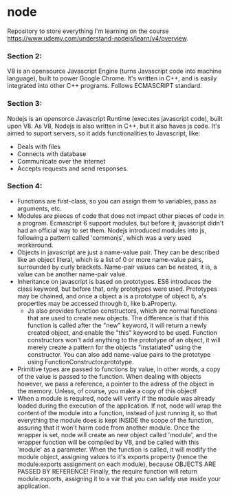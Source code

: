 # node
Repository to store everything I'm learning on the course https://www.udemy.com/understand-nodejs/learn/v4/overview.

### Section 2:

V8 is an opensource Javascript Engine (turns Javascript code into machine language), built to power Google Chrome.
It's written in C++, and is easily integrated into other C++ programs.
Follows ECMASCRIPT standard.

### Section 3:

Nodejs is an opensorce Javascript Runtime (executes javascript code), built upon V8. As V8, Nodejs is also written in C++, but it also haves js code. It's aimed to suport servers, so it adds functionalities to Javascript, like:
* Deals with files
* Connects with database
* Communicate over the internet
* Accepts requests and send responses.

### Section 4:

* Functions are first-class, so you can assign them to variables, pass as arguments, etc.
* Modules are pieces of code that does not impact other pieces of code in a program. Ecmascript 6 support modules, but before it, javascript didn't had an official way to set them. Nodejs introduced modules into js, following a pattern called 'commonjs', which was a very used workaround.
* Objects in javascript are just a name-value pair. They can be described like an object literal, which is a list of 0 or more name-value pairs, surrounded by curly brackets. Name-pair values can be nested, it is, a value can be another name-pair value.
* Inheritance on javascript is based on prototypes. ES6 introduces the class keyword, but before that, only prototypes were used. Prototypes may be chained, and once a object a is a prototype of object b, a's properties may be accessed through b, like b.aProperty.
    * Js also provides function constructors, which are normal functions that are used to create new objects. The difference is that if this function is called after the "new" keyword, it will return a newly created object, and enable the "this" keyword to be used. Function constructors won't add anything to the prototype of an object, it will merely create a pattern for the objects "instatiated" using the constructor. You can also add name-value pairs to the prototype using FunctionConstructor.prototype.
* Primitive types are passed to functions by value, in other words, a copy of the value is passed to the function. When dealing with objects however, we pass a reference, a pointer to the adress of the object in the memory. Unless, of course, you make a copy of this object! 
* When a module is required, node will verify if the module was already loaded during the execution of the application. If not, node will wrap the content of the module into a function, instead of just running it, so that everything the module does is kept INSIDE the scope of the function, assuring that it won't harm code from another module. Once the wrapper is set, node will create an new object called 'module', and the wrapper function will be compiled by V8, and be called with this 'module' as a parameter. When the function is called, it will modify the module object, assigning values to it's exports property (hence the module.exports assignment on each module), because OBJECTS ARE PASSED BY REFERENCE! Finally, the require function will return module.exports, assigning it to a var that you can safely use inside your application.
